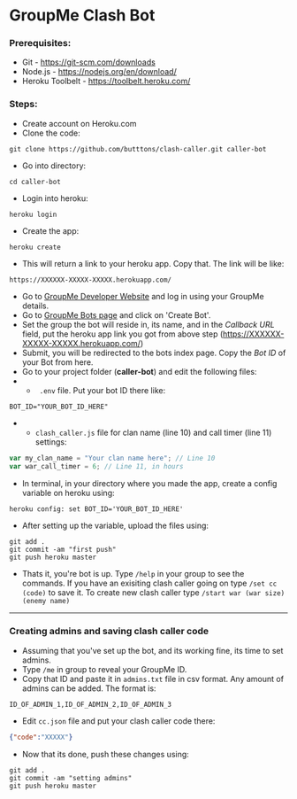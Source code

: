 # GroupMe Clash Bot

### Prerequisites:
 - Git - https://git-scm.com/downloads
 - Node.js - https://nodejs.org/en/download/
 - Heroku Toolbelt - https://toolbelt.heroku.com/

### Steps:
 - Create account on Heroku.com
 - Clone the code:
```
git clone https://github.com/butttons/clash-caller.git caller-bot
```
 - Go into directory:
```
cd caller-bot
```
 - Login into heroku:
```
heroku login
```
 - Create the app:
```
heroku create
```
 - This will return a link to your heroku app. Copy that. The link will be like:
```
https://XXXXXX-XXXXX-XXXXX.herokuapp.com/
```
 - Go to [GroupMe Developer Website](https://dev.groupme.com/) and log in using your GroupMe details.
 - Go to [GroupMe Bots page](https://dev.groupme.com/bots) and click on 'Create Bot'.
 - Set the group the bot will reside in, its name, and in the *Callback URL* field, put the heroku app link you got from above step (https://XXXXXX-XXXXX-XXXXX.herokuapp.com/)
 - Submit, you will be redirected to the bots index page. Copy the *Bot ID* of your Bot from here.
 - Go to your project folder (**caller-bot**) and edit the following files:
 - - ``` .env``` file. Put your bot ID there like:
```
BOT_ID="YOUR_BOT_ID_HERE"
```
 - - ```clash_caller.js``` file for clan name (line 10) and call timer (line 11) settings:
```javascript
var my_clan_name = "Your clan name here"; // Line 10
var war_call_timer = 6; // Line 11, in hours
```
 - In terminal, in your directory where you made the app, create a config variable on heroku using:
```
heroku config: set BOT_ID='YOUR_BOT_ID_HERE'
```
 - After setting up the variable, upload the files using:
```
git add .
git commit -am "first push"
git push heroku master
```
 - Thats it, you're bot is up. Type ```/help``` in your group to see the commands. If you have an exisiting clash caller going on type ```/set cc (code)``` to save it. To create new clash caller type ```/start war (war size) (enemy name)```

- - -

### Creating admins and saving clash caller code ###
 - Assuming that you've set up the bot, and its working fine, its time to set admins.
 - Type ```/me``` in group to reveal your GroupMe ID.
 - Copy that ID and paste it in ```admins.txt``` file in csv format. Any amount of admins can be added. The format is:
```
ID_OF_ADMIN_1,ID_OF_ADMIN_2,ID_OF_ADMIN_3
```
 - Edit ```cc.json``` file and put your clash caller code there:
```json
{"code":"XXXXX"}
```
 - Now that its done, push these changes using:
```
git add .
git commit -am "setting admins"
git push heroku master
```
